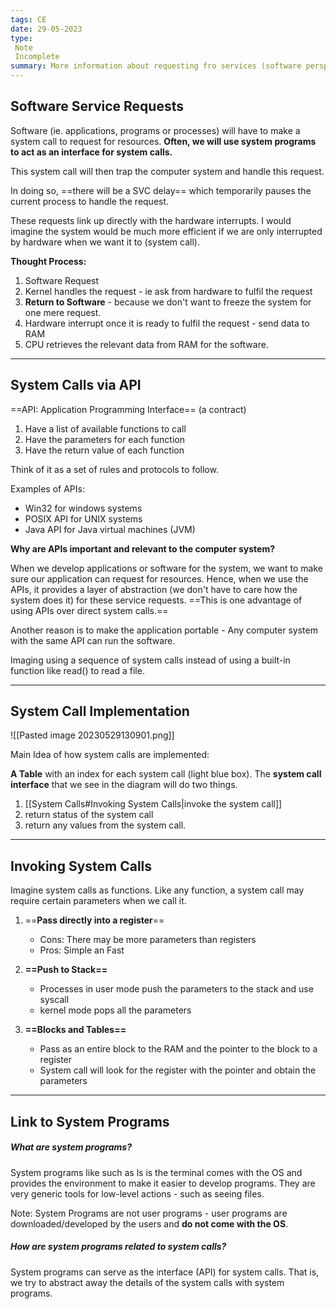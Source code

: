 ```yaml
---
tags: CE
date: 29-05-2023
type: 
 Note
 Incomplete
summary: More information about requesting fro services (software perspective)
---
```


## Software Service Requests

Software (ie. applications, programs or processes) will have to make a system call to request for resources. **Often, we will use system programs to act as an interface for system calls.**

This system call will then trap the computer system and handle this request. 

In doing so, ==there will be a SVC delay== which temporarily pauses the current process to handle the request.

These requests link up directly with the hardware interrupts. I would imagine the system would be much more efficient if we are only interrupted by hardware when we want it to (system call).

**Thought Process:**
1. Software Request
2. Kernel handles the request - ie ask from hardware to fulfil the request
3. **Return to Software** - because we don't want to freeze the system for one mere request.
4. Hardware interrupt once it is ready to fulfil the request - send data to RAM
5. CPU retrieves the relevant data from RAM for the software.

---

## System Calls via API

==API: Application Programming Interface== (a contract)
1. Have a list of available functions to call
2. Have the parameters for each function
3. Have the return value of each function

Think of it as a set of rules and protocols to follow.

Examples of APIs:
- Win32 for windows systems
- POSIX API for UNIX systems
- Java API for Java virtual machines (JVM)

**Why are APIs important and relevant to the computer system?**

When we develop applications or software for the system, we want to make sure our application can request for resources. Hence, when we use the APIs, it provides a layer of abstraction (we don't have to care how the system does it) for these service requests. ==This is one advantage of using APIs over direct system calls.==

Another reason is to make the application portable - Any computer system with the same API can run the software.

Imaging using a sequence of system calls instead of using a built-in function like read() to read a file.

---

## System Call Implementation

![[Pasted image 20230529130901.png]]

Main Idea of how system calls are implemented:

**A Table** with an index for each system call (light blue box). The **system call interface** that we see in the diagram will do two things.

1. [[System Calls#Invoking System Calls|invoke the system call]]
2. return status of the system call
3. return any values from the system call.

---

## Invoking System Calls

Imagine system calls as functions. Like any function, a system call may require certain parameters when we call it.


1. ==**Pass directly into a register**==      
	- Cons: There may be more parameters than registers
	- Pros: Simple an Fast

2. **==Push to Stack==**
	- Processes in user mode push the parameters to the stack and use syscall
	- kernel mode pops all the parameters

3. **==Blocks and Tables==**
	- Pass as an entire block to the RAM and the pointer to the block to a register
	- System call will look for the register with the pointer and obtain the parameters

---

## Link to System Programs

##### **What are system programs?**

System programs like such as ls is the terminal comes with the OS and provides the environment to make it easier to develop programs. They are very generic tools for low-level actions - such as seeing files.

Note: System Programs are not user programs - user programs are downloaded/developed by the users and **do not come with the OS**.


##### **How are system programs related to system calls?**

System programs can serve as the interface (API) for system calls. That is, we try to abstract away the details of the system calls with system programs. 
